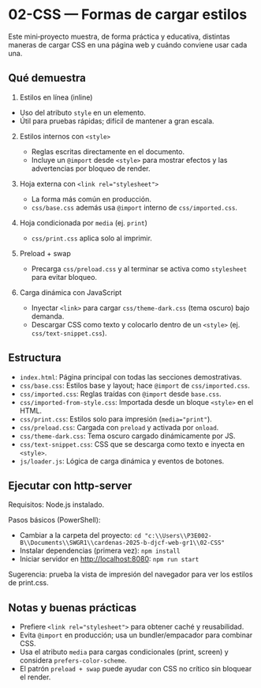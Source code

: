 # 02-CSS — Formas de cargar estilos

Este mini‑proyecto muestra, de forma práctica y educativa, distintas maneras de cargar CSS en una página web y cuándo conviene usar cada una.

## Qué demuestra

1. Estilos en línea (inline)

  - Uso del atributo `style` en un elemento.
  - Útil para pruebas rápidas; difícil de mantener a gran escala.

2. Estilos internos con `<style>`

	- Reglas escritas directamente en el documento.
	- Incluye un `@import` desde `<style>` para mostrar efectos y las advertencias por bloqueo de render.

3. Hoja externa con `<link rel="stylesheet">`

	- La forma más común en producción.
	- `css/base.css` además usa `@import` interno de `css/imported.css`.

4. Hoja condicionada por `media` (ej. `print`)

	- `css/print.css` aplica solo al imprimir.

5. Preload + swap

	- Precarga `css/preload.css` y al terminar se activa como `stylesheet` para evitar bloqueo.

6. Carga dinámica con JavaScript

	- Inyectar `<link>` para cargar `css/theme-dark.css` (tema oscuro) bajo demanda.
	- Descargar CSS como texto y colocarlo dentro de un `<style>` (ej. `css/text-snippet.css`).

## Estructura

- `index.html`: Página principal con todas las secciones demostrativas.
- `css/base.css`: Estilos base y layout; hace `@import` de `css/imported.css`.
- `css/imported.css`: Reglas traídas con `@import` desde `base.css`.
- `css/imported-from-style.css`: Importada desde un bloque `<style>` en el HTML.
- `css/print.css`: Estilos solo para impresión (`media="print"`).
- `css/preload.css`: Cargada con `preload` y activada por `onload`.
- `css/theme-dark.css`: Tema oscuro cargado dinámicamente por JS.
- `css/text-snippet.css`: CSS que se descarga como texto e inyecta en `<style>`.
- `js/loader.js`: Lógica de carga dinámica y eventos de botones.

## Ejecutar con http-server

Requisitos: Node.js instalado.

Pasos básicos (PowerShell):

- Cambiar a la carpeta del proyecto: `cd "c:\\Users\\P3E002-B\\Documents\\SWGR1\\cardenas-2025-b-djcf-web-gr1\\02-CSS"`
- Instalar dependencias (primera vez): `npm install`
- Iniciar servidor en <http://localhost:8080>: `npm run start`

Sugerencia: prueba la vista de impresión del navegador para ver los estilos de print.css.

## Notas y buenas prácticas

- Prefiere `<link rel="stylesheet">` para obtener caché y reusabilidad.
- Evita `@import` en producción; usa un bundler/empacador para combinar CSS.
- Usa el atributo `media` para cargas condicionales (print, screen) y considera `prefers-color-scheme`.
- El patrón `preload + swap` puede ayudar con CSS no crítico sin bloquear el render.
